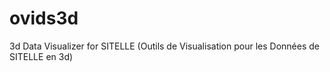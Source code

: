 # ovids3d
3d Data Visualizer for SITELLE (Outils de Visualisation pour les Données de SITELLE en 3d)
